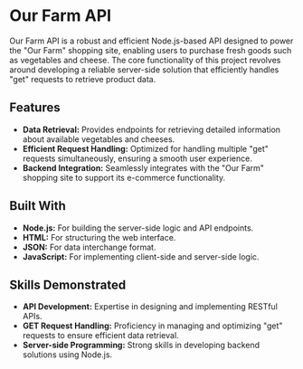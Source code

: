 # Our Farm API

Our Farm API is a robust and efficient Node.js-based API designed to power the "Our Farm" shopping site, enabling users to purchase fresh goods such as vegetables and cheese. The core functionality of this project revolves around developing a reliable server-side solution that efficiently handles "get" requests to retrieve product data.

## Features

- **Data Retrieval:** Provides endpoints for retrieving detailed information about available vegetables and cheeses.
- **Efficient Request Handling:** Optimized for handling multiple "get" requests simultaneously, ensuring a smooth user experience.
- **Backend Integration:** Seamlessly integrates with the "Our Farm" shopping site to support its e-commerce functionality.

## Built With

- **Node.js:** For building the server-side logic and API endpoints.
- **HTML:** For structuring the web interface.
- **JSON:** For data interchange format.
- **JavaScript:** For implementing client-side and server-side logic.

## Skills Demonstrated

- **API Development:** Expertise in designing and implementing RESTful APIs.
- **GET Request Handling:** Proficiency in managing and optimizing "get" requests to ensure efficient data retrieval.
- **Server-side Programming:** Strong skills in developing backend solutions using Node.js.
